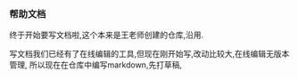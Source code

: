 ### 帮助文档

终于开始要写文档啦,这个本来是王老师创建的仓库,沿用.

写文档我们已经有了在线编辑的工具,但现在刚开始写,改动比较大,在线编辑无版本管理,
所以现在在仓库中编写markdown,先打草稿,
